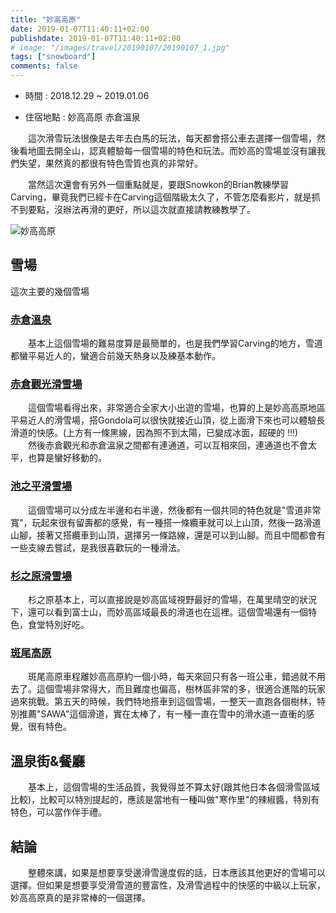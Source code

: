 ```yaml
---
title: "妙高高原"
date: 2019-01-07T11:40:11+02:00
publishdate: 2019-01-07T11:40:11+02:00
# image: "/images/travel/20190107/20190107_1.jpg"
tags: ["snowboard"]
comments: false
---
```



- 時間 : 2018.12.29 ~ 2019.01.06 <br>
<!--more-->
- 住宿地點 : 妙高高原 赤倉溫泉
<p></p>

<p>
&emsp;&emsp;這次滑雪玩法很像是去年去白馬的玩法，每天都會搭公車去選擇一個雪場，然後看地圖去開全山，認真體驗每一個雪場的特色和玩法。而妙高的雪場並沒有讓我們失望，果然真的都很有特色雪質也真的非常好。<br>

<p></p>
<p></p>
&emsp;&emsp;當然這次還會有另外一個重點就是，要跟Snowkon的Brian教練學習Carving，畢竟我們已經卡在Carving這個階級太久了，不管怎麼看影片，就是抓不到要點，沒辦法再滑的更好，所以這次就直接請教練教學了。
</p>

![妙高高原](../20190107/20190107_1.jpg "妙高高原")

<p></p>

## 雪場
<p></p>
<p>這次主要的幾個雪場</p>
<p></p>

### [赤倉溫泉](https://akakura-ski.com/)
<p></p>
&emsp;&emsp;基本上這個雪場的難易度算是最簡單的，也是我們學習Carving的地方，雪道都蠻平易近人的，蠻適合前幾天熱身以及練基本動作。

### [赤倉觀光滑雪場](http://www.akr-ski.com/)
&emsp;&emsp;這個雪場看得出來，非常適合全家大小出遊的雪場，也算的上是妙高高原地區平易近人的滑雪場，搭Gondola可以很快就接近山頂，從上面滑下來也可以體驗長滑道的快感。(上方有一條黑線，因為照不到太陽，已變成冰面，超硬的 !!!) <br>
&emsp;&emsp;然後赤倉觀光和赤倉溫泉之間都有連通道，可以互相來回，連通道也不會太平，也算是蠻好移動的。

### [池之平滑雪場](http://www.ikenotaira.info/)
&emsp;&emsp;這個雪場可以分成左半邊和右半邊，然後都有一個共同的特色就是"雪道非常寬"，玩起來很有留壽都的感覺，有一種搭一條纜車就可以上山頂，然後一路滑道山腳，接著又搭纜車到山頂，選擇另一條路線，還是可以到山腳。而且中間都會有一些支線去嘗試，是我很喜歡玩的一種滑法。

### [杉之原滑雪場](http://www.princehotels.com/zh-tw/ski/myoko_kogen/)
&emsp;&emsp;杉之原基本上，可以直接說是妙高區域視野最好的雪場，在萬里晴空的狀況下，還可以看到富士山，而妙高區域最長的滑道也在這裡。這個雪場還有一個特色，食堂特別好吃。

### [斑尾高原](http://www.madarao.jp/ski)
&emsp;&emsp;斑尾高原車程離妙高高原約一個小時，每天來回只有各一班公車，錯過就不用去了。這個雪場非常得大，而且難度也偏高，樹林區非常的多，很適合進階的玩家過來挑戰。第五天的時候，我們特地搭車到這個雪場，一整天一直跑各個樹林，特別推薦"SAWA"這個滑道，實在太棒了，有一種一直在雪中的滑水道一直衝的感覺，很有特色。

## 溫泉街&餐廳
&emsp;&emsp;基本上，這個雪場的生活品質，我覺得並不算太好(跟其他日本各個滑雪區域比較)，比較可以特別提起的，應該是當地有一種叫做"寒作里"的辣椒醬，特別有特色，可以當作伴手禮。

## 結論
&emsp;&emsp;整體來講，如果是想要享受邊滑雪邊度假的話，日本應該其他更好的雪場可以選擇。但如果是想要享受滑雪道的豐富性，及滑雪過程中的快感的中級以上玩家，妙高高原真的是非常棒的一個選擇。 
